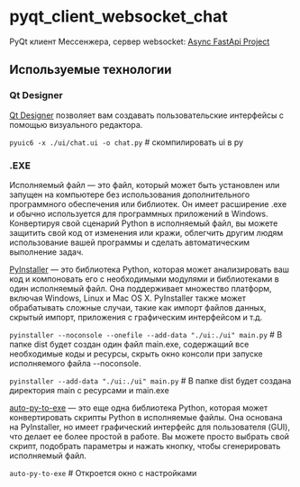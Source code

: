 # pyqt_client_websocket_chat

PyQt клиент Мессенжера, сервер websocket: [Async FastApi Project
](https://github.com/tatitrif/asyncFastApi-Base)

## Используемые технологии

### Qt Designer

[Qt Designer](https://build-system.fman.io/qt-designer-download) позволяет вам создавать пользовательские интерфейсы с помощью визуального редактора.

`pyuic6 -x ./ui/chat.ui -o chat.py` # скомпилировать ui в py

### .EXE

Исполняемый файл — это файл, который может быть установлен или запущен на компьютере без использования дополнительного программного обеспечения или библиотек. Он имеет расширение .exe и обычно используется для программных приложений в Windows. Конвертируя свой сценарий Python в исполняемый файл, вы можете защитить свой код от изменения или кражи, облегчить другим людям использование вашей программы и сделать автоматическим выполнение задач.

[PyInstaller](https://pypi.org/project/pyinstaller/) — это библиотека Python, которая может анализировать ваш код и компоновать его с необходимыми модулями и библиотеками в один исполняемый файл. Она поддерживает множество платформ, включая Windows, Linux и Mac OS X. PyInstaller также может обрабатывать сложные случаи, такие как импорт файлов данных, скрытый импорт, приложения с графическим интерфейсом и т.д.

`pyinstaller --noconsole --onefile --add-data "./ui:./ui" main.py` # В папке dist будет создан один файл main.exe, содержащий все необходимые коды и ресурсы, скрыть окно консоли при запуске исполняемого файла --noconsole.

`pyinstaller --add-data "./ui:./ui" main.py` # В папке dist будет создана директория main с ресурсами и main.exe

[auto-py-to-exe](https://pypi.org/project/auto-py-to-exe/) — это еще одна библиотека Python, которая может конвертировать скрипты Python в исполняемые файлы. Она основана на PyInstaller, но имеет графический интерфейс для пользователя (GUI), что делает ее более простой в работе. Вы можете просто выбрать свой скрипт, подобрать параметры и нажать кнопку, чтобы сгенерировать исполняемый файл.

`auto-py-to-exe` # Откроется окно с настройками
